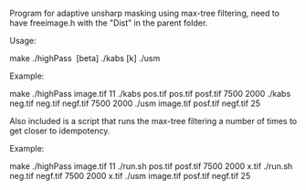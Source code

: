  
Program for adaptive unsharp masking using max-tree filtering, need to have freeimage.h with the "Dist" in the parent folder.

Usage:

make
./highPass <image> <ksize> [beta]
./kabs <original inputimage> <processed input image> <outputfile> <lambda> [k]
./usm <original inputimage> <beta>

Example:

make
./highPass image.tif 11
./kabs pos.tif pos.tif posf.tif 7500 2000
./kabs neg.tif neg.tif negf.tif 7500 2000
./usm image.tif posf.tif negf.tif 25

Also included is a script that runs the max-tree filtering a number of times to get closer to idempotency.

Example:

make
./highPass image.tif 11
./run.sh pos.tif posf.tif 7500 2000 x.tif
./run.sh neg.tif negf.tif 7500 2000 x.tif
./usm image.tif posf.tif negf.tif 25